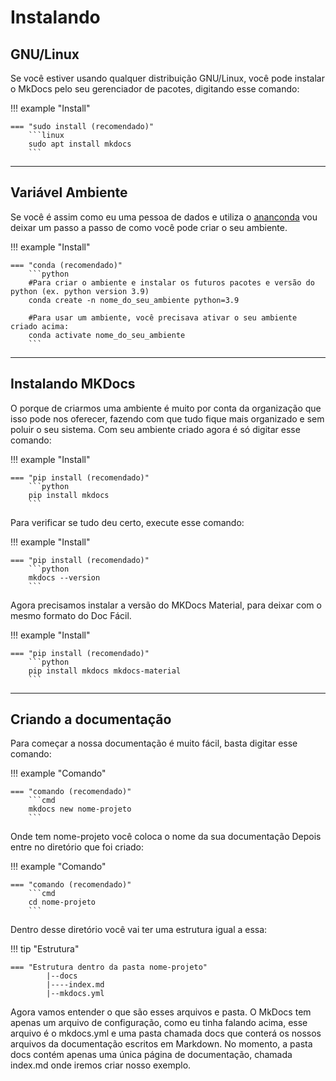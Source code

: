 # Instalando

## **GNU/Linux**
Se você estiver usando qualquer distribuição GNU/Linux, você pode instalar o MkDocs pelo seu gerenciador de pacotes, digitando esse comando:

!!! example "Install"

    === "sudo install (recomendado)"
        ```linux
        sudo apt install mkdocs
        ```

---

## **Variável Ambiente**
Se você é assim como eu uma pessoa de dados e utiliza o <a href="https://conda.io/projects/conda/en/latest/user-guide/getting-started.html#managing-environments" target="_blank" rel="noopener">ananconda</a> vou deixar um passo a passo de como você pode criar o seu ambiente.

!!! example "Install"

    === "conda (recomendado)"
        ```python
        #Para criar o ambiente e instalar os futuros pacotes e versão do python (ex. python version 3.9)
        conda create -n nome_do_seu_ambiente python=3.9

        #Para usar um ambiente, você precisava ativar o seu ambiente criado acima:
        conda activate nome_do_seu_ambiente
        ```

---

## **Instalando MKDocs**
O porque de criarmos uma ambiente é muito por conta da organização que isso pode nos oferecer, fazendo com que tudo fique mais organizado e sem poluir o seu sistema. Com seu ambiente criado agora é só digitar esse comando:

!!! example "Install"

    === "pip install (recomendado)"
        ```python
        pip install mkdocs
        ```

Para verificar se tudo deu certo, execute esse comando:

!!! example "Install"

    === "pip install (recomendado)"
        ```python
        mkdocs --version
        ```

Agora precisamos instalar a versão do MKDocs Material, para deixar com o mesmo formato do Doc Fácil.

!!! example "Install"

    === "pip install (recomendado)"
        ```python
        pip install mkdocs mkdocs-material
        ```

---

## **Criando a documentação**

Para começar a nossa documentação é muito fácil, basta digitar esse comando:

!!! example "Comando"

    === "comando (recomendado)"
        ```cmd
        mkdocs new nome-projeto
        ```

Onde tem nome-projeto você coloca o nome da sua documentação
Depois entre no diretório que foi criado:

!!! example "Comando"

    === "comando (recomendado)"
        ```cmd
        cd nome-projeto
        ```

Dentro desse diretório você vai ter uma estrutura igual a essa:

!!! tip "Estrutura"

    === "Estrutura dentro da pasta nome-projeto"
            |--docs
            |----index.md
            |--mkdocs.yml


Agora vamos entender o que são esses arquivos e pasta. O MkDocs tem apenas um arquivo de configuração, como eu tinha falando acima, esse arquivo é o mkdocs.yml e uma pasta chamada docs que conterá os nossos arquivos da documentação escritos em Markdown. No momento, a pasta docs contém apenas uma única página de documentação, chamada index.md onde iremos criar nosso exemplo.